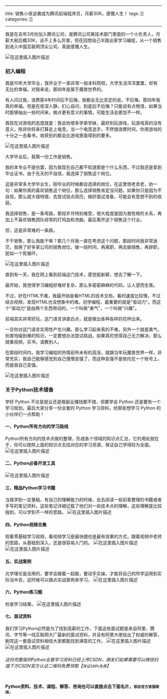 
--- 
title:  销售小哥逆袭成为腾讯前端程序员，月薪30K，感慨人生！ 
tags: []
categories: [] 

---
我是在去年3月份加入腾讯公司，是腾讯公司某技术部门里面的一个小负责人，月薪大税后概30K，谈不上多么厉害，但在回想自己半路出家学习编程，从一个销售到进入中国互联网顶尖公司，真是感慨人生。

<img src="https://img-blog.csdnimg.cn/f649505e697045d086f602b6110ba14b.jpeg#pic_center" alt="在这里插入图片描述">

### 初入编程

我是10年大学毕业，我毕业于一家非常一般本科院校，大学生活浑浑噩噩，却有无比的幸福，对我来说，那四年是属于魔兽世界的。

有人问过我，浪费那4年时间后不后悔，我都会无比坚定的说，不后悔，那四年我真的幸福。但是在夜深人静，扪心自问，到底后不后悔？只能说有点惋惜，如果当时能够抽出一些时间来，做点更有意义的事情，可能生活会更加不一样。

我现在对游戏的态度就是：我会劝很多学弟学妹，最好别玩游戏，玩游戏真的没有意义，除非你将来打算走上电竞，当一个电竞选手，不然很浪费时间，你用游戏的十分之一去看书，收获到的都会比游戏里面得到的要多。

<img src="https://img-blog.csdnimg.cn/60291481a45342818d0bf265dd54c711.jpeg#pic_center" alt="在这里插入图片描述">

大学毕业后，我第一份工作是销售。

我的本专业不提也罢，因为我现在自己都不知道那是个什么东西，不过我还是拿到毕业证书。由于先天的不自信，我选择了销售这个岗位。

这是非常多大学毕业生，刚毕业的时候都会选择的岗位，在这里倚老卖老，劝一句：如果你真的喜欢销售这个岗位，那么选择销售肯定没问题，如果你只是因为不自信，那么就大错特错，去尝试投点简历，做好面试准备，可能会有意想不到的收获。

我选择销售，是一条弯路，那段岁月特别难受，很大程度是因为我性格的关系，再加上不喜欢销售团队经常的打鸡血和洗脑，最后离开这个销售这个行业。

但，这是非常难的一条路。

不干销售，那么我能干嘛？那几个月我一直在考虑这个问题，那段时间我非常迷茫，我换了好多家公司的销售岗位，做一段时间，再离职，再去做销售，再辞职，犹如一个死循环。

<img src="https://img-blog.csdnimg.cn/c57d56d63d6d4ef3bd614989bac1e956.jpeg#pic_center" alt="在这里插入图片描述">

直到有一天，我在网上看到前端这门技术，感觉挺新颖，想去了解一下。

最开始，我觉得学习编程好难好复杂，那么多密密麻麻的代码，让人望而生畏。

不过，好在HTML不难，我最开始是看HTML的技术文档，看的速度比较慢，不过结合视频，发现HTML也没想象中的难。初学编程，最重要的就是"驱动力"。而这个"驱动力"是由两个东西带动的，一个叫做"勇气"，一个叫做"兴趣"。

前端其实非常好玩，这门语言讲直白点，就是做出各种各样的花样出来。

一旦你对这门语言实用性产生兴趣，那么学习起来真的不难，另外一个就是勇气，别害怕碰到难的知识，一定要想办法尝试挑战，如果真的觉得自己无力解决，那么就看视频，买书，请教别人。

在那段时间内，我学习编程的热情前所未有的高涨，就跟当年玩魔兽世界一样，非常充实，我自己能够感觉到自己慢慢变强了，而这种变强不是依托在一个账号上，而是我自己变强。

<img src="https://img-blog.csdnimg.cn/df18f935491840edbe6108433b99e2b8.jpeg#pic_center" alt="在这里插入图片描述">

### 关于Python技术储备

学好 Python 不论是就业还是做副业赚钱都不错，但要学会 Python 还是要有一个学习规划。最后大家分享一份全套的 Python 学习资料，给那些想学习 Python 的小伙伴们一点帮助！

#### 一、Python所有方向的学习路线

Python所有方向的技术点做的整理，形成各个领域的知识点汇总，它的用处就在于，你可以按照上面的知识点去找对应的学习资源，保证自己学得较为全面。<img src="https://img-blog.csdnimg.cn/8a20de9e31f144dfba0e4996caded17d.png" alt="在这里插入图片描述">

#### 二、Python必备开发工具

<img src="https://img-blog.csdnimg.cn/e0452e0b045c4a17b6af25b9b41d1063.png" alt="在这里插入图片描述">

#### 三、精品Python学习书籍

当我学到一定基础，有自己的理解能力的时候，会去阅读一些前辈整理的书籍或者手写的笔记资料，这些笔记详细记载了他们对一些技术点的理解，这些理解是比较独到，可以学到不一样的思路。 <img src="https://img-blog.csdnimg.cn/904cb6a6cf3944f399edd97fed156269.png" alt="在这里插入图片描述">

#### 四、Python视频合集

观看零基础学习视频，看视频学习是最快捷也是最有效果的方式，跟着视频中老师的思路，从基础到深入，还是很容易入门的。 <img src="https://img-blog.csdnimg.cn/17662d7608844f9388bf2e61d8699866.png" alt="在这里插入图片描述"> <img src="https://img-blog.csdnimg.cn/7ac60955ca564260bf08ccee6b89c10b.png" alt="在这里插入图片描述">

#### 五、实战案例

光学理论是没用的，要学会跟着一起敲，要动手实操，才能将自己的所学运用到实际当中去，这时候可以搞点实战案例来学习。 <img src="https://img-blog.csdnimg.cn/89a5fe04ea344a3baa7954caf914217a.png" alt="在这里插入图片描述">

#### 六、Python练习题

检查学习结果。 <img src="https://img-blog.csdnimg.cn/260c5d1f9a4846f59f38b5320917623c.png" alt="在这里插入图片描述">

#### 七、面试资料

我们学习Python必然是为了找到高薪的工作，下面这些面试题是来自阿里、腾讯、字节等一线互联网大厂最新的面试资料，并且有阿里大佬给出了权威的解答，刷完这一套面试资料相信大家都能找到满意的工作。 <img src="https://img-blog.csdnimg.cn/97c454a3e5b4439b8600b50011cc8fe4.png" alt="在这里插入图片描述"> <img src="https://img-blog.csdnimg.cn/111f5462e7df433b981dc2430bb9ad39.png" alt="在这里插入图片描述">

###### 这份完整版的Python全套学习资料已经上传CSDN，朋友们如果需要可以微信扫描下方CSDN官方认证二维码免费领取【`保证100%免费`】

<img src="https://img-blog.csdnimg.cn/1d2a69f2d57e4d1cb444037b17af8607.png" alt="">

>  
 **Python资料、技术、课程、解答、咨询也可以直接点击下面名片，`添加官方客服斯琪`**`↓` 

